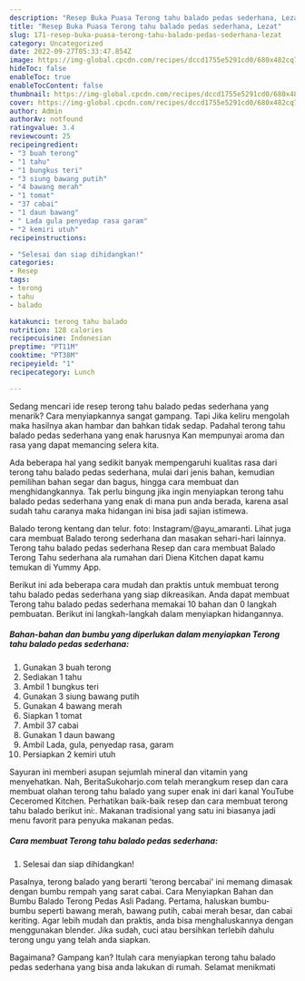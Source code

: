 ```yaml
---
description: "Resep Buka Puasa Terong tahu balado pedas sederhana, Lezat"
title: "Resep Buka Puasa Terong tahu balado pedas sederhana, Lezat"
slug: 171-resep-buka-puasa-terong-tahu-balado-pedas-sederhana-lezat
category: Uncategorized
date: 2022-09-27T05:33:47.854Z
image: https://img-global.cpcdn.com/recipes/dccd1755e5291cd0/680x482cq70/terong-tahu-balado-pedas-sederhana-foto-resep-utama.jpg
hideToc: false
enableToc: true
enableTocContent: false
thumbnail: https://img-global.cpcdn.com/recipes/dccd1755e5291cd0/680x482cq70/terong-tahu-balado-pedas-sederhana-foto-resep-utama.jpg
cover: https://img-global.cpcdn.com/recipes/dccd1755e5291cd0/680x482cq70/terong-tahu-balado-pedas-sederhana-foto-resep-utama.jpg
author: Admin
authorAv: notfound
ratingvalue: 3.4
reviewcount: 25
recipeingredient:
- "3 buah terong"
- "1 tahu"
- "1 bungkus teri"
- "3 siung bawang putih"
- "4 bawang merah"
- "1 tomat"
- "37 cabai"
- "1 daun bawang"
- " Lada gula penyedap rasa garam"
- "2 kemiri utuh"
recipeinstructions:

- "Selesai dan siap dihidangkan!"
categories:
- Resep
tags:
- terong
- tahu
- balado

katakunci: terong tahu balado 
nutrition: 128 calories
recipecuisine: Indonesian
preptime: "PT11M"
cooktime: "PT38M"
recipeyield: "1"
recipecategory: Lunch

---
```



Sedang mencari ide resep terong tahu balado pedas sederhana yang menarik? Cara menyiapkannya sangat gampang. Tapi Jika keliru mengolah maka hasilnya akan hambar dan bahkan tidak sedap. Padahal terong tahu balado pedas sederhana yang enak harusnya Kan mempunyai aroma dan rasa yang dapat memancing selera kita.


Ada beberapa hal yang sedikit banyak mempengaruhi kualitas rasa dari terong tahu balado pedas sederhana, mulai dari jenis bahan, kemudian pemilihan bahan segar dan bagus, hingga cara membuat dan menghidangkannya. Tak perlu bingung jika ingin menyiapkan terong tahu balado pedas sederhana yang enak di mana pun anda berada, karena asal sudah tahu caranya maka hidangan ini bisa jadi sajian istimewa.

Balado terong kentang dan telur. foto: Instagram/@ayu_amaranti. Lihat juga cara membuat Balado terong sederhana dan masakan sehari-hari lainnya. Terong tahu balado pedas sederhana Resep dan cara membuat Balado Terong Tahu sederhana ala rumahan dari Diena Kitchen dapat kamu temukan di Yummy App.


Berikut ini ada beberapa cara mudah dan praktis untuk membuat terong tahu balado pedas sederhana yang siap dikreasikan. Anda dapat membuat Terong tahu balado pedas sederhana memakai 10 bahan dan 0 langkah pembuatan. Berikut ini langkah-langkah dalam menyiapkan hidangannya.

<!--inarticleads1-->

##### Bahan-bahan dan bumbu yang diperlukan dalam menyiapkan Terong tahu balado pedas sederhana:

1. Gunakan 3 buah terong
1. Sediakan 1 tahu
1. Ambil 1 bungkus teri
1. Gunakan 3 siung bawang putih
1. Gunakan 4 bawang merah
1. Siapkan 1 tomat
1. Ambil 37 cabai
1. Gunakan 1 daun bawang
1. Ambil  Lada, gula, penyedap rasa, garam
1. Persiapkan 2 kemiri utuh


Sayuran ini memberi asupan sejumlah mineral dan vitamin yang menyehatkan. Nah, BeritaSukoharjo.com telah merangkum resep dan cara membuat olahan terong tahu balado yang super enak ini dari kanal YouTube Ceceromed Kitchen. Perhatikan baik-baik resep dan cara membuat terong tahu balado berikut ini:. Makanan tradisional yang satu ini biasanya jadi menu favorit para penyuka makanan pedas. 

<!--inarticleads2-->

##### Cara membuat Terong tahu balado pedas sederhana:


1. Selesai dan siap dihidangkan!

Pasalnya, terong balado yang berarti &#39;terong bercabai&#39; ini memang dimasak dengan bumbu rempah yang sarat cabai. Cara Menyiapkan Bahan dan Bumbu Balado Terong Pedas Asli Padang. Pertama, haluskan bumbu-bumbu seperti bawang merah, bawang putih, cabai merah besar, dan cabai keriting. Agar lebih mudah dan praktis, anda bisa menghaluskannya dengan menggunakan blender. Jika sudah, cuci atau bersihkan terlebih dahulu terong ungu yang telah anda siapkan. 

Bagaimana? Gampang kan? Itulah cara menyiapkan terong tahu balado pedas sederhana yang bisa anda lakukan di rumah. Selamat menikmati
